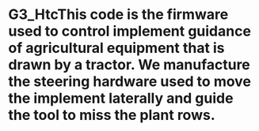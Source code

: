 # G3_HtcThis code is the firmware used to control implement guidance of agricultural equipment that is drawn by a tractor. We manufacture the steering hardware used to move the implement laterally and guide the tool to miss the plant rows.
